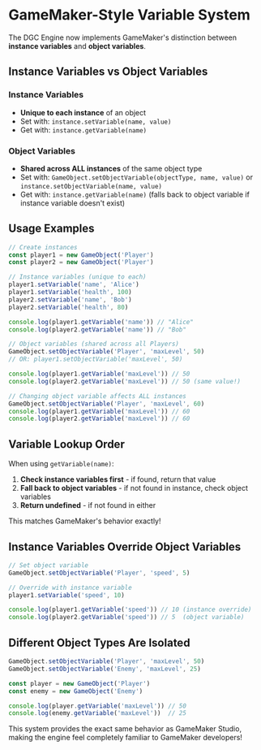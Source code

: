 # GameMaker-Style Variable System

The DGC Engine now implements GameMaker's distinction between **instance variables** and **object variables**.

## Instance Variables vs Object Variables

### Instance Variables
- **Unique to each instance** of an object
- Set with: `instance.setVariable(name, value)`
- Get with: `instance.getVariable(name)`

### Object Variables  
- **Shared across ALL instances** of the same object type
- Set with: `GameObject.setObjectVariable(objectType, name, value)` or `instance.setObjectVariable(name, value)`
- Get with: `instance.getVariable(name)` (falls back to object variable if instance variable doesn't exist)

## Usage Examples

```typescript
// Create instances
const player1 = new GameObject('Player')
const player2 = new GameObject('Player')

// Instance variables (unique to each)
player1.setVariable('name', 'Alice')
player1.setVariable('health', 100)
player2.setVariable('name', 'Bob') 
player2.setVariable('health', 80)

console.log(player1.getVariable('name')) // "Alice"
console.log(player2.getVariable('name')) // "Bob"

// Object variables (shared across all Players)
GameObject.setObjectVariable('Player', 'maxLevel', 50)
// OR: player1.setObjectVariable('maxLevel', 50)

console.log(player1.getVariable('maxLevel')) // 50
console.log(player2.getVariable('maxLevel')) // 50 (same value!)

// Changing object variable affects ALL instances
GameObject.setObjectVariable('Player', 'maxLevel', 60)
console.log(player1.getVariable('maxLevel')) // 60
console.log(player2.getVariable('maxLevel')) // 60
```

## Variable Lookup Order

When using `getVariable(name)`:

1. **Check instance variables first** - if found, return that value
2. **Fall back to object variables** - if not found in instance, check object variables
3. **Return undefined** - if not found in either

This matches GameMaker's behavior exactly!

## Instance Variables Override Object Variables

```typescript
// Set object variable
GameObject.setObjectVariable('Player', 'speed', 5)

// Override with instance variable
player1.setVariable('speed', 10)

console.log(player1.getVariable('speed')) // 10 (instance override)
console.log(player2.getVariable('speed')) // 5  (object variable)
```

## Different Object Types Are Isolated

```typescript
GameObject.setObjectVariable('Player', 'maxLevel', 50)
GameObject.setObjectVariable('Enemy', 'maxLevel', 25)

const player = new GameObject('Player')
const enemy = new GameObject('Enemy')

console.log(player.getVariable('maxLevel')) // 50
console.log(enemy.getVariable('maxLevel'))  // 25
```

This system provides the exact same behavior as GameMaker Studio, making the engine feel completely familiar to GameMaker developers!
